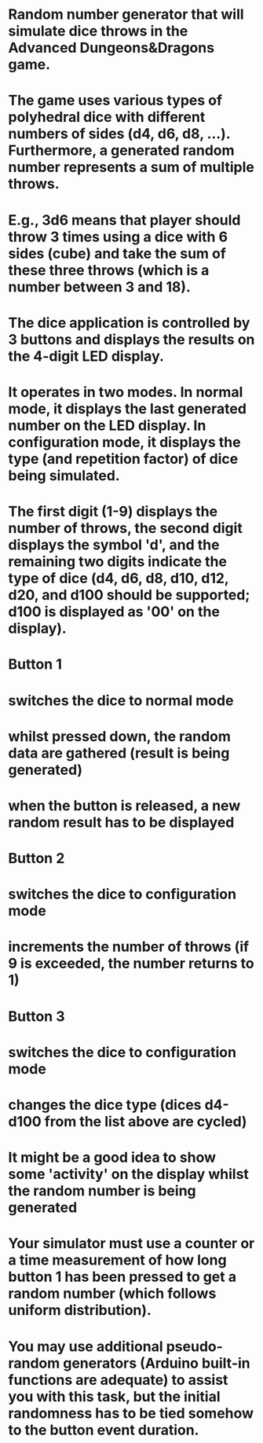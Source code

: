 # Random number generator that will simulate dice throws in the Advanced Dungeons&Dragons game.
# The game uses various types of polyhedral dice with different numbers of sides (d4, d6, d8, ...). Furthermore, a generated random number represents a sum of multiple throws.
# E.g., 3d6 means that player should throw 3 times using a dice with 6 sides (cube) and take the sum of these three throws (which is a number between 3 and 18).

# The dice application is controlled by 3 buttons and displays the results on the 4-digit LED display.
# It operates in two modes. In normal mode, it displays the last generated number on the LED display. In configuration mode, it displays the type (and repetition factor) of dice being simulated.
# The first digit (1-9) displays the number of throws, the second digit displays the symbol 'd', and the remaining two digits indicate the type of dice (d4, d6, d8, d10, d12, d20, and d100 should be supported; d100 is displayed as '00' on the display).

# Button 1
# switches the dice to normal mode
# whilst pressed down, the random data are gathered (result is being generated)
# when the button is released, a new random result has to be displayed

# Button 2
# switches the dice to configuration mode
# increments the number of throws (if 9 is exceeded, the number returns to 1)

# Button 3
# switches the dice to configuration mode
# changes the dice type (dices d4-d100 from the list above are cycled)

# It might be a good idea to show some 'activity' on the display whilst the random number is being generated
# Your simulator must use a counter or a time measurement of how long button 1 has been pressed to get a random number (which follows uniform distribution).
# You may use additional pseudo-random generators (Arduino built-in functions are adequate) to assist you with this task, but the initial randomness has to be tied somehow to the button event duration.
